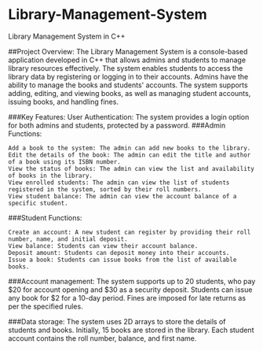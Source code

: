 # Library-Management-System
Library Management System in C++

##Project Overview:
The Library Management System is a console-based application developed in C++ that allows admins and students to manage library resources effectively. The system enables students to access the library data by registering or logging in to their accounts. Admins have the ability to manage the books and students' accounts. The system supports adding, editing, and viewing books, as well as managing student accounts, issuing books, and handling fines.

###Key Features:
User Authentication: The system provides a login option for both admins and students, protected by a password.
###Admin Functions:

    Add a book to the system: The admin can add new books to the library.
    Edit the details of the book: The admin can edit the title and author of a book using its ISBN number.
    View the status of books: The admin can view the list and availability of books in the library.
    View enrolled students: The admin can view the list of students registered in the system, sorted by their roll numbers.
    View student balance: The admin can view the account balance of a specific student.

###Student Functions:

    Create an account: A new student can register by providing their roll number, name, and initial deposit.
    View balance: Students can view their account balance.
    Deposit amount: Students can deposit money into their accounts.
    Issue a book: Students can issue books from the list of available books.

###Account management: The system supports up to 20 students, who pay $20 for account opening and $30 as a security deposit. Students can issue any book for $2 for a 10-day period. Fines are imposed for late returns as per the specified rules.

###Data storage: The system uses 2D arrays to store the details of students and books. Initially, 15 books are stored in the library. Each student account contains the roll number, balance, and first name.
